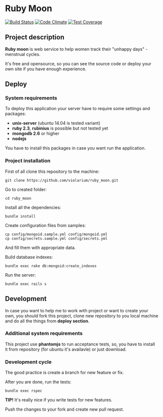 # Ruby Moon

[![Build Status](https://travis-ci.org/violarium/ruby_moon.svg?branch=master)](https://travis-ci.org/violarium/ruby_moon)
[![Code Climate](https://codeclimate.com/github/violarium/ruby_moon/badges/gpa.svg)](https://codeclimate.com/github/violarium/ruby_moon)
[![Test Coverage](https://codeclimate.com/github/violarium/ruby_moon/badges/coverage.svg)](https://codeclimate.com/github/violarium/ruby_moon/coverage)

## Project description

**Ruby moon** is web service to help women track their "unhappy days" - menstrual cycles.

It's free and opensource, so you can see the source code or deploy your own site if you have enough experience.

## Deploy

### System requirements

To deploy this application your server have to require some settings and packages:

  * **unix-server** (ubuntu 14.04 is tested variant)
  * **ruby 2.3**, **rubinius** is possible but not tested yet
  * **mongodb 2.6** or higher
  * **nodejs**

You have to install this packages in case you want run the application.

### Project installation

First of all clone this repository to the machine:

    git clone https://github.com/violarium/ruby_moon.git

Go to created folder:

    cd ruby_moon

Install all the dependencies:

    bundle install

Create configuration files from samples:

    cp config/mongoid.sample.yml config/mongoid.yml
    cp config/secrets.sample.yml config/secrets.yml

And fill them with appropriate data.

Build database indexes:

    bundle exec rake db:mongoid:create_indexes

Run the server:

    bundle exec rails s


## Development

In case you want to help me to work with project or want to create your own, you should fork this project, clone new repository to you local machine and do all the things from **deploy section**.

### Additional system requirements

This project use **phantomjs** to run acceptance tests, so, you have to install it from repository (for ubuntu it's availavle) or just download.

### Development cycle

The good practice is create a branch for new feature or fix.

After you are done, run the tests:

    bundle exec rspec

**TIP!** It's really nice if you write tests for new features.

Push the changes to your fork and create new pull request.

